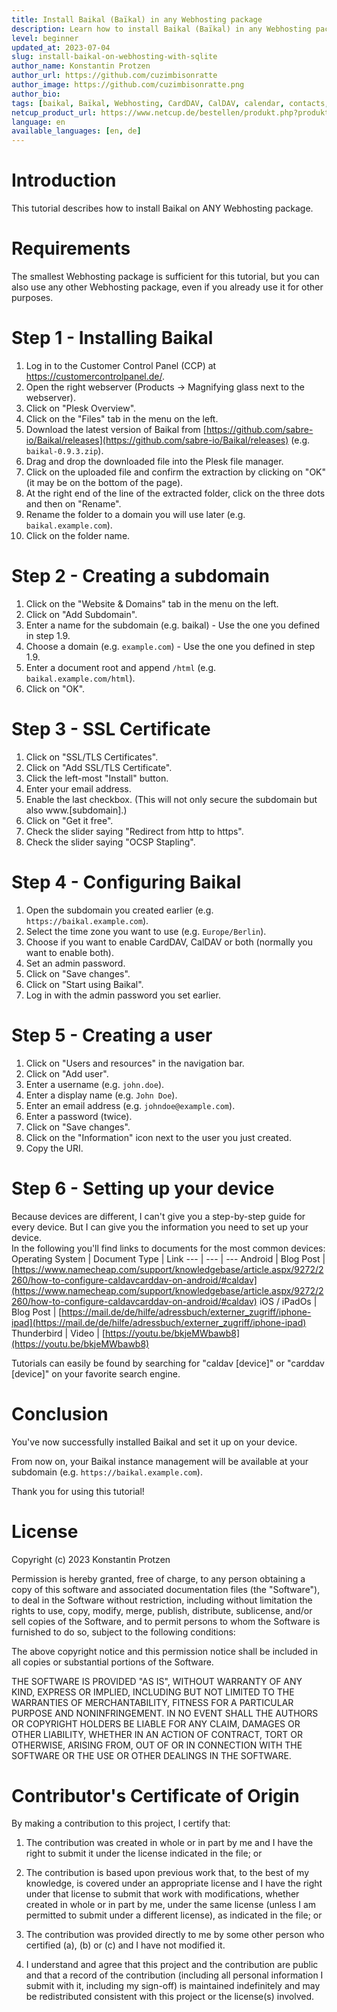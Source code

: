 ```yaml
---
title: Install Baikal (Baïkal) in any Webhosting package
description: Learn how to install Baikal (Baïkal) in any Webhosting package without a MySQL database.
level: beginner
updated_at: 2023-07-04
slug: install-baikal-on-webhosting-with-sqlite
author_name: Konstantin Protzen
author_url: https://github.com/cuzimbisonratte
author_image: https://github.com/cuzimbisonratte.png
author_bio:
tags: [baikal, Baïkal, Webhosting, CardDAV, CalDAV, calendar, contacts, sync, syncronisation, todo, task, free, sqlite, sql, database]
netcup_product_url: https://www.netcup.de/bestellen/produkt.php?produkt=2227
language: en
available_languages: [en, de]
---
```


# Introduction

This tutorial describes how to install Baikal on ANY Webhosting package.

# Requirements

The smallest Webhosting package is sufficient for this tutorial, but you can also use any other Webhosting package, even if you already use it for other purposes.

# Step 1 - Installing Baikal

1. Log in to the Customer Control Panel (CCP) at https://customercontrolpanel.de/.
2. Open the right webserver (Products -> Magnifying glass next to the webserver).
3. Click on "Plesk Overview".
4. Click on the "Files" tab in the menu on the left.
5. Download the latest version of Baikal from [https://github.com/sabre-io/Baikal/releases](https://github.com/sabre-io/Baikal/releases) (e.g. `baikal-0.9.3.zip`).
6. Drag and drop the downloaded file into the Plesk file manager.
7. Click on the uploaded file and confirm the extraction by clicking on "OK" (it may be on the bottom of the page).
8. At the right end of the line of the extracted folder, click on the three dots and then on "Rename".
9. Rename the folder to a domain you will use later (e.g. `baikal.example.com`).
10. Click on the folder name.

# Step 2 - Creating a subdomain

1. Click on the "Website & Domains" tab in the menu on the left.
2. Click on "Add Subdomain".
3. Enter a name for the subdomain (e.g. baikal) - Use the one you defined in step 1.9.
4. Choose a domain (e.g. `example.com`) - Use the one you defined in step 1.9.
5. Enter a document root and append `/html` (e.g. `baikal.example.com/html`).
6. Click on "OK".

# Step 3 - SSL Certificate

1. Click on "SSL/TLS Certificates".
2. Click on "Add SSL/TLS Certificate".
3. Click the left-most "Install" button.
4. Enter your email address.
5. Enable the last checkbox. (This will not only secure the subdomain but also www.[subdomain].)
6. Click on "Get it free".
7. Check the slider saying "Redirect from http to https".
8. Check the slider saying "OCSP Stapling".

# Step 4 - Configuring Baikal

1. Open the subdomain you created earlier (e.g. `https://baikal.example.com`).
2. Select the time zone you want to use (e.g. `Europe/Berlin`).
3. Choose if you want to enable CardDAV, CalDAV or both (normally you want to enable both).
4. Set an admin password.
5. Click on "Save changes".
6. Click on "Start using Baikal".
7. Log in with the admin password you set earlier.

# Step 5 - Creating a user

1. Click on "Users and resources" in the navigation bar.
2. Click on "Add user".
3. Enter a username (e.g. `john.doe`).
4. Enter a display name (e.g. `John Doe`).
5. Enter an email address (e.g. `johndoe@example.com`).
6. Enter a password (twice).
7. Click on "Save changes".
8. Click on the "Information" icon next to the user you just created.
9. Copy the URI.

# Step 6 - Setting up your device

Because devices are different, I can't give you a step-by-step guide for every device. But I can give you the information you need to set up your device.  
In the following you'll find links to documents for the most common devices:
Operating System | Document Type | Link
--- | --- | ---
Android | Blog Post | [https://www.namecheap.com/support/knowledgebase/article.aspx/9272/2260/how-to-configure-caldavcarddav-on-android/#caldav](https://www.namecheap.com/support/knowledgebase/article.aspx/9272/2260/how-to-configure-caldavcarddav-on-android/#caldav)
iOS / iPadOs | Blog Post | [https://mail.de/de/hilfe/adressbuch/externer_zugriff/iphone-ipad](https://mail.de/de/hilfe/adressbuch/externer_zugriff/iphone-ipad)
Thunderbird | Video | [https://youtu.be/bkjeMWbawb8](https://youtu.be/bkjeMWbawb8)

Tutorials can easily be found by searching for "caldav [device]" or "carddav [device]" on your favorite search engine.

# Conclusion

You've now successfully installed Baikal and set it up on your device.

From now on, your Baikal instance management will be available at your subdomain (e.g. `https://baikal.example.com`).

Thank you for using this tutorial!

# License

Copyright (c) 2023 Konstantin Protzen

Permission is hereby granted, free of charge, to any person obtaining a copy of this software and associated documentation files (the "Software"), to deal in the Software without restriction, including without limitation the rights to use, copy, modify, merge, publish, distribute, sublicense, and/or sell copies of the Software, and to permit persons to whom the Software is furnished to do so, subject to the following conditions:

The above copyright notice and this permission notice shall be included in all copies or substantial portions of the Software.

THE SOFTWARE IS PROVIDED "AS IS", WITHOUT WARRANTY OF ANY KIND, EXPRESS OR IMPLIED, INCLUDING BUT NOT LIMITED TO THE WARRANTIES OF MERCHANTABILITY, FITNESS FOR A PARTICULAR PURPOSE AND NONINFRINGEMENT. IN NO EVENT SHALL THE AUTHORS OR COPYRIGHT HOLDERS BE LIABLE FOR ANY CLAIM, DAMAGES OR OTHER LIABILITY, WHETHER IN AN ACTION OF CONTRACT, TORT OR OTHERWISE, ARISING FROM, OUT OF OR IN CONNECTION WITH THE SOFTWARE OR THE USE OR OTHER DEALINGS IN THE SOFTWARE.

# Contributor's Certificate of Origin

By making a contribution to this project, I certify that:

1.  The contribution was created in whole or in part by me and I have the right to submit it under the license indicated in the file; or

2.  The contribution is based upon previous work that, to the best of my knowledge, is covered under an appropriate license and I have the right under that license to submit that work with modifications, whether created in whole or in part by me, under the same license (unless I am permitted to submit under a different license), as indicated in the file; or

3.  The contribution was provided directly to me by some other person who certified (a), (b) or (c) and I have not modified it.

4.  I understand and agree that this project and the contribution are public and that a record of the contribution (including all personal information I submit with it, including my sign-off) is maintained indefinitely and may be redistributed consistent with this project or the license(s) involved.
